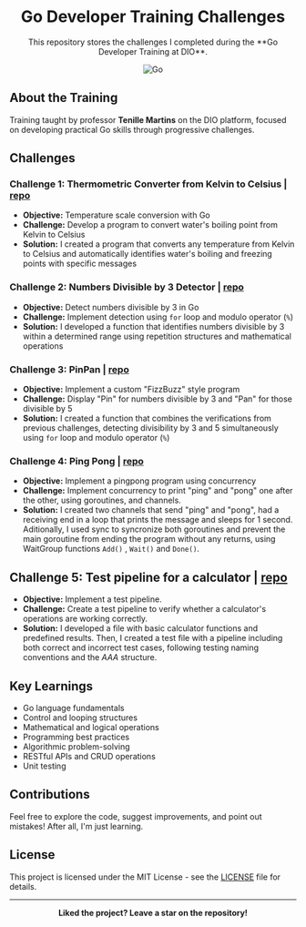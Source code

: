<div align="center">
<h1>Go Developer Training Challenges</h1>

<p>This repository stores the challenges I completed during the **Go Developer Training at DIO**.</p>

![Go](https://img.shields.io/badge/Go-00ADD8?style=for-the-badge&logo=go&logoColor=white)
</div>

## About the Training

Training taught by professor **Tenille Martins** on the DIO platform, focused on developing practical Go skills through progressive challenges.

## Challenges

### Challenge 1: Thermometric Converter from Kelvin to Celsius | [repo](challenge1-temperature-converter.go)

- **Objective:** Temperature scale conversion with Go
- **Challenge:** Develop a program to convert water's boiling point from Kelvin to Celsius
- **Solution:** I created a program that converts any temperature from Kelvin to Celsius and automatically identifies water's boiling and freezing points with specific messages

### Challenge 2: Numbers Divisible by 3 Detector | [repo](challenge2-divisible-by-three.go)

- **Objective:** Detect numbers divisible by 3 in Go
- **Challenge:** Implement detection using `for` loop and modulo operator (`%`)
- **Solution:** I developed a function that identifies numbers divisible by 3 within a determined range using repetition structures and mathematical operations

### Challenge 3: PinPan | [repo](challenge3-pinpan.go)

- **Objective:** Implement a custom "FizzBuzz" style program
- **Challenge:** Display "Pin" for numbers divisible by 3 and "Pan" for those divisible by 5
- **Solution:** I created a function that combines the verifications from previous challenges, detecting divisibility by 3 and 5 simultaneously using `for` loop and modulo operator (`%`)

### Challenge 4: Ping Pong | [repo](challenge4-pingpong-concurrency.go)

- **Objective:** Implement a pingpong program using concurrency
- **Challenge:** Implement concurrency to print "ping" and "pong" one after the other, using goroutines, and channels.
- **Solution:** I created two channels that send "ping" and "pong", had a receiving end in a loop that prints the message and sleeps for 1 second. Aditionally, I used sync to syncronize both goroutines and prevent the main goroutine from ending the program without any returns, using WaitGroup functions `Add()` , `Wait()` and `Done()`.

## Challenge 5: Test pipeline for a calculator | [repo](challenge5-unit-testing)  
- **Objective:** Implement a test pipeline.  
- **Challenge:** Create a test pipeline to verify whether a calculator's operations are working correctly.  
- **Solution:** I developed a file with basic calculator functions and predefined results. Then, I created a test file with a pipeline including both correct and incorrect test cases, following testing naming conventions and the *AAA* structure.  

## Key Learnings  
- Go language fundamentals  
- Control and looping structures  
- Mathematical and logical operations  
- Programming best practices  
- Algorithmic problem-solving  
- RESTful APIs and CRUD operations  
- Unit testing  

## Contributions

Feel free to explore the code, suggest improvements, and point out mistakes! After all, I'm just learning.


## License
This project is licensed under the MIT License - see the [LICENSE](LICENSE.txt) file for details.

---
<div align="center">
  <b> Liked the project? Leave a star on the repository!</b>
</div>
